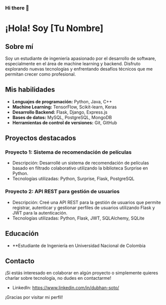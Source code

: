 ### Hi there 👋
# ¡Hola! Soy [Tu Nombre]

## Sobre mí
Soy un estudiante de ingeniería apasionado por el desarrollo de software, especialmente en el área de machine learning y backend. Disfruto explorando nuevas tecnologías y enfrentando desafíos técnicos que me permitan crecer como profesional.

## Mis habilidades
- **Lenguajes de programación:** Python, Java, C++
- **Machine Learning:** TensorFlow, Scikit-learn, Keras
- **Desarrollo Backend:** Flask, Django, Express.js
- **Bases de datos:** MySQL, PostgreSQL, MongoDB
- **Herramientas de control de versiones:** Git, GitHub

## Proyectos destacados
### Proyecto 1: Sistema de recomendación de películas
- Descripción: Desarrollé un sistema de recomendación de películas basado en filtrado colaborativo utilizando la biblioteca Surprise en Python.
- Tecnologías utilizadas: Python, Surprise, Flask, PostgreSQL

### Proyecto 2: API REST para gestión de usuarios
- Descripción: Creé una API REST para la gestión de usuarios que permite registrar, autenticar y gestionar perfiles de usuarios utilizando Flask y JWT para la autenticación.
- Tecnologías utilizadas: Python, Flask, JWT, SQLAlchemy, SQLite

## Educación
- **Estudiante de Ingeniería en Universidad Nacional de Colombia


## Contacto
¡Si estás interesado en colaborar en algún proyecto o simplemente quieres charlar sobre tecnología, no dudes en contactarme!
- LinkedIn: https://www.linkedin.com/in/dubhan-soto/

¡Gracias por visitar mi perfil!


<!--
**erwinsot/erwinsot** is a ✨ _special_ ✨ repository because its `README.md` (this file) appears on your GitHub profile.

Here are some ideas to get you started:

- 🔭 I’m currently working on ...
- 🌱 I’m currently learning ...
- 👯 I’m looking to collaborate on ...
- 🤔 I’m looking for help with ...
- 💬 Ask me about ...
- 📫 How to reach me: ...
- 😄 Pronouns: ...
- ⚡ Fun fact: ...
-->
